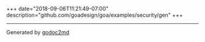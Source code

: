 +++
date="2018-09-06T11:21:49-07:00"
description="github.com/goadesign/goa/examples/security/gen"
+++

- - -
Generated by [godoc2md](https://godoc.org/github.com/davecheney/godoc2md)
